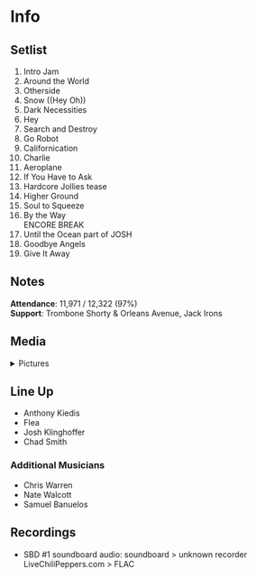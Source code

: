 # Info

## Setlist

1. Intro Jam
2. Around the World
3. Otherside
4. Snow ((Hey Oh))
5. Dark Necessities
6. Hey
7. Search and Destroy
8. Go Robot
9. Californication
10. Charlie
11. Aeroplane
12. If You Have to Ask
13. Hardcore Jollies tease
14. Higher Ground
15. Soul to Squeeze
16. By the Way
<br> ENCORE BREAK
17. Until the Ocean part of JOSH
18. Goodbye Angels
19. Give It Away

## Notes

**Attendance**: 11,971 / 12,322 (97%)
<br>
**Support**: Trombone Shorty & Orleans Avenue, Jack Irons

## Media 

<details>
  <summary>Pictures</summary>
  <!--<img alt="Setlist" title="Setlist" src="_.jpg" height="200" />
  <img alt="Clipping" title="Clipping" src="_.jpg" height="200" />
  <img alt="Flyer" title="Flyer" src="_.jpg" height="200" />-->
</details>

## Line Up

* Anthony Kiedis
* Flea
* Josh Klinghoffer
* Chad Smith

### Additional Musicians

* Chris Warren  
* Nate Walcott  
* Samuel Banuelos

## Recordings

* SBD #1 soundboard audio: soundboard > unknown recorder LiveChiliPeppers.com > FLAC

